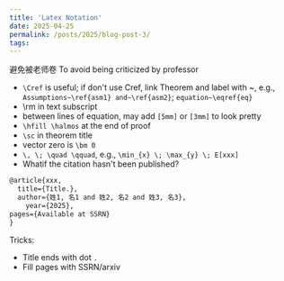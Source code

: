 ```yaml
---
title: 'Latex Notation'
date: 2025-04-25
permalink: /posts/2025/blog-post-3/
tags:
---
```

避免被老师卷 To avoid being criticized by professor

- `\Cref` is useful; if don't use Cref, link Theorem and label with ~, e.g., `Assumptions~\ref{asm1} and~\ref{asm2}`; `equation~\eqref{eq}`
- \rm in text subscript
- between lines of equation, may add `[5mm]` or `[3mm]` to look pretty
- `\hfill \halmos` at the end of proof
- `\sc` in theorem title
- vector zero is `\bm 0`
- `\, \; \quad \qquad`, e.g., `\min_{x} \; \max_{y} \; E[xxx]`
- Whatif the citation hasn't been published? 
```Latex
@article{xxx,
  title={Title.},
  author={姓1, 名1 and 姓2, 名2 and 姓3, 名3},
    year={2025},
pages={Available at SSRN}
}
```
Tricks: 
- Title ends with dot `.`
- Fill pages with SSRN/arxiv